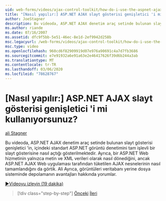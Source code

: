 ```yaml
---
uid: web-forms/videos/ajax-control-toolkit/how-do-i-use-the-aspnet-ajax-slideshow-extender
title: "[Nasıl yapılır:] ASP.NET AJAX slayt gösterisi genişletici 'i mi kullanıyorsunuz? | Microsoft Docs"
author: JoeStagner
description: Bu videoda, ASP.NET AJAX denetim araç setinde bulunan slayt gösterisi genişletici 'in, ' deki standart ASP.NET görüntü denetimini tam işlevli SL 'ye nasıl açtığı gösterilmektedir...
ms.author: riande
ms.date: 07/16/2007
ms.assetid: dfc9f5bb-5e51-46ec-8e1d-2ef9942d258b
msc.legacyurl: /web-forms/videos/ajax-control-toolkit/how-do-i-use-the-aspnet-ajax-slideshow-extender
msc.type: video
ms.openlocfilehash: 960cd6f82909919d07e976a90691c4a7d7fb3686
ms.sourcegitcommit: e7e91932a6e91a63e2e46417626f39d6b244a3ab
ms.translationtype: MT
ms.contentlocale: tr-TR
ms.lasthandoff: 03/06/2020
ms.locfileid: "78628767"
---
```

# <a name="how-do-i-use-the-aspnet-ajax-slideshow-extender"></a>[Nasıl yapılır:] ASP.NET AJAX slayt gösterisi genişletici 'i mi kullanıyorsunuz?

[ali Stagner](https://github.com/JoeStagner)

Bu videoda, ASP.NET AJAX denetim araç setinde bulunan slayt gösterisi genişletici 'in, içindeki standart ASP.NET görüntü denetimini tam işlevli bir slayt gösterisine nasıl açtığı gösterilmektedir. Ayrıca, bir ASP.NET Web hizmetinin yalnızca metin ve XML verileri olarak nasıl dönediğini, ancak ASP.NET AJAX Web uygulaması tarafından tüketilen AJAX nesnelerinin nasıl tamamlandığını da görtik. Ali Ayrıca, görüntüleri veritabanı yerine dosya sisteminde depolamanın avantajları hakkında yorumlar.

[&#9654;Videoyu izleyin (19 dakika)](https://channel9.msdn.com/Blogs/ASP-NET-Site-Videos/how-do-i-use-the-aspnet-ajax-slideshow-extender)

> [!div class="step-by-step"]
> [Önceki](how-do-i-use-the-aspnet-ajax-tabs-control.md)
> [İleri](how-do-i-use-the-aspnet-ajax-updatepanelanimation-extender.md)
